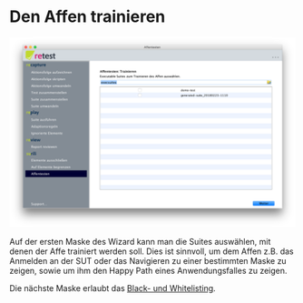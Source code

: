 
Den Affen trainieren
====================

![Den Affen trainieren](affentesten-trainieren-1.png)

Auf der ersten Maske des Wizard kann man die Suites auswählen, mit denen der Affe trainiert werden soll.
Dies ist sinnvoll, um dem Affen z.B. das Anmelden an der SUT oder das Navigieren zu einer bestimmten Maske zu zeigen, 
sowie um ihm den Happy Path eines Anwendungsfalles zu zeigen.

Die nächste Maske erlaubt das [Black- und Whitelisting](affentesten-listing.md).

